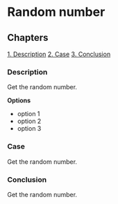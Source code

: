 # Random number

## Chapters
[1. Description](https://github.com/Pit37/sf_data_science/tree/main/project_0/README.MD#Description)
[2. Case](https://github.com/Pit37/sf_data_science/tree/main/project_0/README.MD#Case)
[3. Conclusion](https://github.com/Pit37/sf_data_science/tree/main/project_0/README.MD#Conclusion)

### Description
Get the random number.

**Options**
- option 1
- option 2
- option 3

### Case
Get the random number.

### Conclusion
Get the random number.